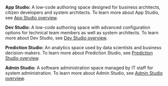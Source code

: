 **App Studio:** A low-code authoring space designed for business architects, citizen developers and system architects. To learn more about App Studio, see [App Studio overview](https://docs.pega.com/bundle/platform/page/platform/app-dev/app-studio-overview.html).

**Dev Studio:** A low-code authoring space with advanced configuration options for technical team members as well as system architects. To learn more about Dev Studio, see [Dev Studio overview](https://docs.pega.com/bundle/platform/page/platform/app-dev/dev-studio-overview.html).

**Prediction Studio:** An analytics space used by data scientists and business decision-makers. To learn more about Prediction Studio, see [Prediction Studio overview](https://docs.pega.com/bundle/platform/page/platform/decision-management/prediction-studio-overview-1.html).

**Admin Studio:** A software administration space managed by IT staff for system administration. To learn more about Admin Studio, see [Admin Studio overview](https://docs.pega.com/bundle/platform/page/platform/app-dev/admin-studio-overview.html).